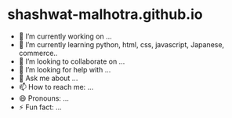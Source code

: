 # shashwat-malhotra.github.io

- 🔭 I’m currently working on ...
- 🌱 I’m currently learning python, html, css, javascript, Japanese, commerce.. 
- 👯 I’m looking to collaborate on ...
- 🤔 I’m looking for help with ...
- 💬 Ask me about ...
- 📫 How to reach me: ...
- 😄 Pronouns: ...
- ⚡ Fun fact: ...
